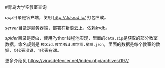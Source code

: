 #青岛大学空教室查询

*app*目录是客户端，使用 http://dcloud.io/ 打包生成。

*server*目录是服务器端，部署在新浪云上，依赖kvdb。

*spider*目录是爬虫，使用Python线程池实现，里面的`data.zip`是获取的部分教室数据。命名规则是 `校区id.教学楼id.教学周.星期.json`，里面的数据是每个教室的数据，0代表没课，1代表有课。

更多介绍见 https://virusdefender.net/index.php/archives/197/
